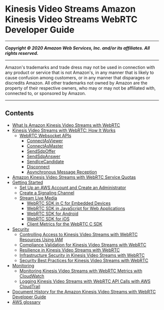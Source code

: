 # Kinesis Video Streams Amazon Kinesis Video Streams WebRTC Developer Guide

-----
*****Copyright &copy; 2020 Amazon Web Services, Inc. and/or its affiliates. All rights reserved.*****

-----
Amazon's trademarks and trade dress may not be used in 
     connection with any product or service that is not Amazon's, 
     in any manner that is likely to cause confusion among customers, 
     or in any manner that disparages or discredits Amazon. All other 
     trademarks not owned by Amazon are the property of their respective
     owners, who may or may not be affiliated with, connected to, or 
     sponsored by Amazon.

-----
## Contents
+ [What Is Amazon Kinesis Video Streams with WebRTC](what-is-kvswebrtc.md)
+ [Kinesis Video Streams with WebRTC: How It Works](kvswebrtc-how-it-works.md)
   + [WebRTC Websocket APIs](kvswebrtc-websocket-apis.md)
      + [ConnectAsViewer](kvswebrtc-websocket-apis-1.md)
      + [ConnectAsMaster](kvswebrtc-websocket-apis-2.md)
      + [SendSdpOffer](kvswebrtc-websocket-apis3.md)
      + [SendSdpAnswer](kvswebrtc-websocket-apis4.md)
      + [SendIceCandidate](kvswebrtc-websocket-apis5.md)
      + [Disconnect](kvswebrtc-websocket-apis6.md)
      + [Asynchronous Message Reception](kvswebrtc-websocket-apis-7.md)
+ [Amazon Kinesis Video Streams with WebRTC Service Quotas](kvswebrtc-limits.md)
+ [Getting Started](kvswebrtc-getting-started.md)
   + [Set Up an AWS Account and Create an Administrator](gs-account.md)
   + [Create a Signaling Channel](gs-createchannel.md)
   + [Stream Live Media](webrtc-sdks.md)
      + [WebRTC SDK in C for Embedded Devices](kvswebrtc-sdk-c.md)
      + [WebRTC SDK in JavaScript for Web Applications](kvswebrtc-sdk-js.md)
      + [WebRTC SDK for Android](kvswebrtc-sdk-android.md)
      + [WebRTC SDK for iOS](kvswebrtc-sdk-ios.md)
      + [Client Metrics for the WebRTC C SDK](kvswebrtc-reference.md)
+ [Security](kvswebrtc-security.md)
   + [Controlling Access to Kinesis Video Streams with WebRTC Resources Using IAM](kvswebrtc-how-iam.md)
   + [Compliance Validation for Kinesis Video Streams with WebRTC](kvswebrtc-compliance-validation.md)
   + [Resilience in Kinesis Video Streams with WebRTC](kvswebrtc-disaster-recovery-resiliency.md)
   + [Infrastructure Security in Kinesis Video Streams with WebRTC](kvswebrtc-infrastructure-security.md)
   + [Security Best Practices for Kinesis Video Streams with WebRTC](kvswebrtc-security-best-practices.md)
+ [Monitoring](kvswebrtc-monitoring.md)
   + [Monitoring Kinesis Video Streams with WebRTC Metrics with CloudWatch](kvswebrtc-monitoring-cw.md)
   + [Logging Kinesis Video Streams with WebRTC API Calls with AWS CloudTrail](kvswebrtc-monitoring-ct.md)
+ [Document History for the Amazon Kinesis Video Streams with WebRTC Developer Guide](doc-history.md)
+ [AWS glossary](glossary.md)